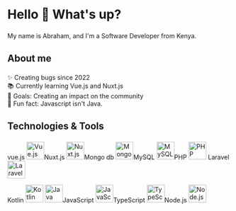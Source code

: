 <h1 align="left">Hello 👋 What's up?</h1>

###

<p align="left">My name is Abraham, and I'm a Software Developer from Kenya.</p>

###

<h2 align="left">About me</h2>

###

<p align="left">✨ Creating bugs since 2022<br>📚 Currently learning Vue.js and Nuxt.js<br>🎯 Goals: Creating an impact on the community<br>🎲 Fun fact: Javascript isn't Java.</p>

###

<h2 align="left">Technologies & Tools</h2>

###

<div align="left">
  vue.js
  <img src="https://cdn.jsdelivr.net/gh/devicons/devicon/icons/vuejs/vuejs-original.svg" height="40" alt="Vue.js logo" />Nuxt.js
  <img src="https://cdn.jsdelivr.net/gh/devicons/devicon/icons/nuxtjs/nuxtjs-original.svg" height="40" alt="Nuxt.js logo" />Mongo db
  <img src="https://cdn.jsdelivr.net/gh/devicons/devicon/icons/mongodb/mongodb-original.svg" height="40" alt="MongoDB logo" />MySQL
  <img src="https://cdn.jsdelivr.net/gh/devicons/devicon/icons/mysql/mysql-original.svg" height="40" alt="MySQL logo" />PHP
  <img src="https://cdn.jsdelivr.net/gh/devicons/devicon/icons/php/php-original.svg" height="40" alt="PHP logo" />
  Laravel
<img src="https://cdn.worldvectorlogo.com/logos/laravel-2.svg" height="40" alt="Laravel logo" />

  Kotlin
  <img src="https://cdn.jsdelivr.net/gh/devicons/devicon/icons/kotlin/kotlin-original.svg" height="40" alt="Kotlin logo" />
  <img src="https://cdn.jsdelivr.net/gh/devicons/devicon/icons/java/java-original.svg" height="40" alt="Java logo" />JavaScript
  <img src="https://cdn.jsdelivr.net/gh/devicons/devicon/icons/javascript/javascript-original.svg" height="40" alt="JavaScript logo" />TypeScript
  <img src="https://cdn.jsdelivr.net/gh/devicons/devicon/icons/typescript/typescript-original.svg" height="40" alt="TypeScript logo" />Node.js
  <img src="https://cdn.jsdelivr.net/gh/devicons/devicon/icons/nodejs/nodejs-original.svg" height="40" alt="Node.js logo" />
</div>


###
